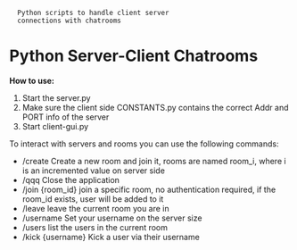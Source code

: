```
  Python scripts to handle client server
  connections with chatrooms
```

# Python Server-Client Chatrooms

**How to use:**

1. Start the server.py
2. Make sure the client side CONSTANTS.py contains the correct Addr and PORT info of the server
3. Start client-gui.py

To interact with servers and rooms you can use the following commands:

- /create
  Create a new room and join it,
  rooms are named room_i, where i
  is an incremented value on server side
- /qqq
  Close the application
- /join {room_id}
  join a specific room, no authentication required,
  if the room_id exists, user will be added to it
- /leave
  leave the current room you are in
- /username
  Set your username on the server size
- /users
  list the users in the current room
- /kick {username}
  Kick a user via their username
